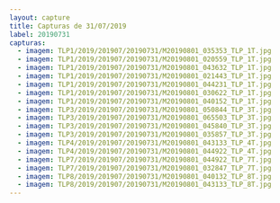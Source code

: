 ```yaml
---
layout: capture
title: Capturas de 31/07/2019
label: 20190731
capturas:
  - imagem: TLP1/2019/201907/20190731/M20190801_035353_TLP_1T.jpg
  - imagem: TLP1/2019/201907/20190731/M20190801_020559_TLP_1T.jpg
  - imagem: TLP1/2019/201907/20190731/M20190801_043632_TLP_1T.jpg
  - imagem: TLP1/2019/201907/20190731/M20190801_021443_TLP_1T.jpg
  - imagem: TLP1/2019/201907/20190731/M20190801_044231_TLP_1T.jpg
  - imagem: TLP1/2019/201907/20190731/M20190801_030622_TLP_1T.jpg
  - imagem: TLP1/2019/201907/20190731/M20190801_040152_TLP_1T.jpg
  - imagem: TLP3/2019/201907/20190731/M20190801_050844_TLP_3T.jpg
  - imagem: TLP3/2019/201907/20190731/M20190801_065503_TLP_3T.jpg
  - imagem: TLP3/2019/201907/20190731/M20190801_045840_TLP_3T.jpg
  - imagem: TLP3/2019/201907/20190731/M20190801_035857_TLP_3T.jpg
  - imagem: TLP4/2019/201907/20190731/M20190801_043133_TLP_4T.jpg
  - imagem: TLP4/2019/201907/20190731/M20190801_044922_TLP_4T.jpg
  - imagem: TLP7/2019/201907/20190731/M20190801_044922_TLP_7T.jpg
  - imagem: TLP7/2019/201907/20190731/M20190801_032847_TLP_7T.jpg
  - imagem: TLP8/2019/201907/20190731/M20190801_040132_TLP_8T.jpg
  - imagem: TLP8/2019/201907/20190731/M20190801_043133_TLP_8T.jpg
---
```

